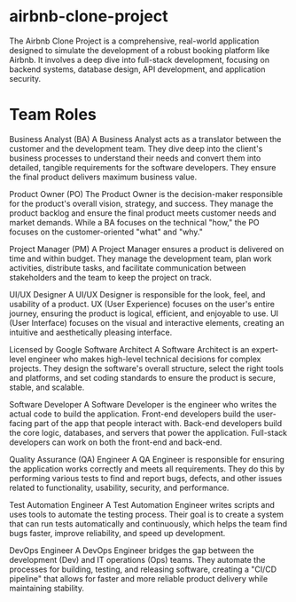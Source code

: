 # airbnb-clone-project
The Airbnb Clone Project is a comprehensive, real-world application designed to simulate the development of a robust booking platform like Airbnb. It involves a deep dive into full-stack development, focusing on backend systems, database design, API development, and application security. 

  <h1> Team Roles</h1>
  Business Analyst (BA)
A Business Analyst acts as a translator between the customer and the development team. They dive deep into the client's business processes to understand their needs and convert them into detailed, tangible requirements for the software developers. They ensure the final product delivers maximum business value.

Product Owner (PO)
The Product Owner is the decision-maker responsible for the product's overall vision, strategy, and success. They manage the product backlog and ensure the final product meets customer needs and market demands. While a BA focuses on the technical "how," the PO focuses on the customer-oriented "what" and "why."

Project Manager (PM)
A Project Manager ensures a product is delivered on time and within budget. They manage the development team, plan work activities, distribute tasks, and facilitate communication between stakeholders and the team to keep the project on track.

UI/UX Designer
A UI/UX Designer is responsible for the look, feel, and usability of a product.
UX (User Experience) focuses on the user's entire journey, ensuring the product is logical, efficient, and enjoyable to use.
UI (User Interface) focuses on the visual and interactive elements, creating an intuitive and aesthetically pleasing interface.


Licensed by Google
Software Architect
A Software Architect is an expert-level engineer who makes high-level technical decisions for complex projects. They design the software's overall structure, select the right tools and platforms, and set coding standards to ensure the product is secure, stable, and scalable.

Software Developer
A Software Developer is the engineer who writes the actual code to build the application.
Front-end developers build the user-facing part of the app that people interact with.
Back-end developers build the core logic, databases, and servers that power the application.
Full-stack developers can work on both the front-end and back-end.

Quality Assurance (QA) Engineer
A QA Engineer is responsible for ensuring the application works correctly and meets all requirements. They do this by performing various tests to find and report bugs, defects, and other issues related to functionality, usability, security, and performance.

Test Automation Engineer
A Test Automation Engineer writes scripts and uses tools to automate the testing process. Their goal is to create a system that can run tests automatically and continuously, which helps the team find bugs faster, improve reliability, and speed up development.

DevOps Engineer
A DevOps Engineer bridges the gap between the development (Dev) and IT operations (Ops) teams. They automate the processes for building, testing, and releasing software, creating a "CI/CD pipeline" that allows for faster and more reliable product delivery while maintaining stability.
